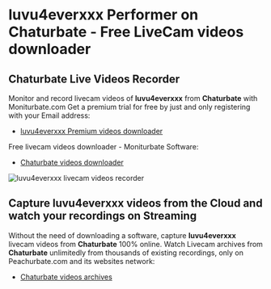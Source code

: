 # luvu4everxxx Performer on Chaturbate - Free LiveCam videos downloader

## Chaturbate Live Videos Recorder

Monitor and record livecam videos of **luvu4everxxx** from **Chaturbate** with Moniturbate.com
Get a premium trial for free by just and only registering with your Email address:
* [luvu4everxxx Premium videos downloader](https://moniturbate.com/request-demo-licence-key.html)

Free livecam videos downloader - Moniturbate Software:
* [Chaturbate videos downloader](https://moniturbate.com/moniturbate-download-software.html)

![luvu4everxxx livecam videos recorder](https://peachurnet.com/templates/moniturbate-software.png)


## Capture luvu4everxxx videos from the Cloud and watch your recordings on Streaming

Without the need of downloading a software, capture **luvu4everxxx** livecam videos from **Chaturbate** 100% online.
Watch Livecam archives from **Chaturbate** unlimitedly from thousands of existing recordings, only on Peachurbate.com and its websites network:
* [Chaturbate videos archives](https://peachurnet.com/)